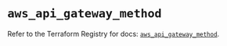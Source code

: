 # `aws_api_gateway_method`

Refer to the Terraform Registry for docs: [`aws_api_gateway_method`](https://registry.terraform.io/providers/hashicorp/aws/5.70.0/docs/resources/api_gateway_method).
